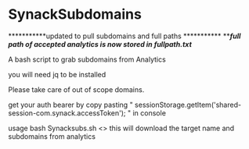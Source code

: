 # SynackSubdomains
***********updated to pull subdomains and full paths ***********
*********full path of accepted analytics is now stored in fullpath.txt*******

A bash script to grab subdomains from Analytics

you will need jq to be installed

Please take care of out of scope domains.

get your auth bearer by copy pasting " sessionStorage.getItem('shared-session-com.synack.accessToken'); " in console

usage 
bash Synacksubs.sh <<token>>
  this will download the target name and subdomains from analytics

